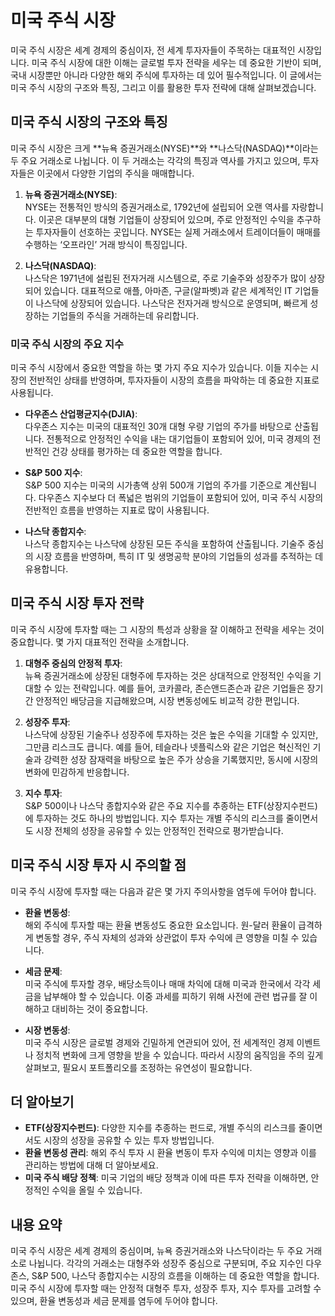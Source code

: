 # 미국 주식 시장

미국 주식 시장은 세계 경제의 중심이자, 전 세계 투자자들이 주목하는 대표적인 시장입니다. 미국 주식 시장에 대한 이해는 글로벌 투자 전략을 세우는 데 중요한 기반이 되며, 국내 시장뿐만 아니라 다양한 해외 주식에 투자하는 데 있어 필수적입니다. 이 글에서는 미국 주식 시장의 구조와 특징, 그리고 이를 활용한 투자 전략에 대해 살펴보겠습니다.

## 미국 주식 시장의 구조와 특징

미국 주식 시장은 크게 **뉴욕 증권거래소(NYSE)**와 **나스닥(NASDAQ)**이라는 두 주요 거래소로 나뉩니다. 이 두 거래소는 각각의 특징과 역사를 가지고 있으며, 투자자들은 이곳에서 다양한 기업의 주식을 매매합니다.

1. **뉴욕 증권거래소(NYSE)**:  
   NYSE는 전통적인 방식의 증권거래소로, 1792년에 설립되어 오랜 역사를 자랑합니다. 이곳은 대부분의 대형 기업들이 상장되어 있으며, 주로 안정적인 수익을 추구하는 투자자들이 선호하는 곳입니다. NYSE는 실제 거래소에서 트레이더들이 매매를 수행하는 ‘오프라인’ 거래 방식이 특징입니다.

2. **나스닥(NASDAQ)**:  
   나스닥은 1971년에 설립된 전자거래 시스템으로, 주로 기술주와 성장주가 많이 상장되어 있습니다. 대표적으로 애플, 아마존, 구글(알파벳)과 같은 세계적인 IT 기업들이 나스닥에 상장되어 있습니다. 나스닥은 전자거래 방식으로 운영되며, 빠르게 성장하는 기업들의 주식을 거래하는데 유리합니다.

### 미국 주식 시장의 주요 지수

미국 주식 시장에서 중요한 역할을 하는 몇 가지 주요 지수가 있습니다. 이들 지수는 시장의 전반적인 상태를 반영하며, 투자자들이 시장의 흐름을 파악하는 데 중요한 지표로 사용됩니다.

- **다우존스 산업평균지수(DJIA)**:  
  다우존스 지수는 미국의 대표적인 30개 대형 우량 기업의 주가를 바탕으로 산출됩니다. 전통적으로 안정적인 수익을 내는 대기업들이 포함되어 있어, 미국 경제의 전반적인 건강 상태를 평가하는 데 중요한 역할을 합니다.

- **S&P 500 지수**:  
  S&P 500 지수는 미국의 시가총액 상위 500개 기업의 주가를 기준으로 계산됩니다. 다우존스 지수보다 더 폭넓은 범위의 기업들이 포함되어 있어, 미국 주식 시장의 전반적인 흐름을 반영하는 지표로 많이 사용됩니다.

- **나스닥 종합지수**:  
  나스닥 종합지수는 나스닥에 상장된 모든 주식을 포함하여 산출됩니다. 기술주 중심의 시장 흐름을 반영하며, 특히 IT 및 생명공학 분야의 기업들의 성과를 추적하는 데 유용합니다.

## 미국 주식 시장 투자 전략

미국 주식 시장에 투자할 때는 그 시장의 특성과 상황을 잘 이해하고 전략을 세우는 것이 중요합니다. 몇 가지 대표적인 전략을 소개합니다.

1. **대형주 중심의 안정적 투자**:  
   뉴욕 증권거래소에 상장된 대형주에 투자하는 것은 상대적으로 안정적인 수익을 기대할 수 있는 전략입니다. 예를 들어, 코카콜라, 존슨앤드존슨과 같은 기업들은 장기간 안정적인 배당금을 지급해왔으며, 시장 변동성에도 비교적 강한 편입니다.

2. **성장주 투자**:  
   나스닥에 상장된 기술주나 성장주에 투자하는 것은 높은 수익을 기대할 수 있지만, 그만큼 리스크도 큽니다. 예를 들어, 테슬라나 넷플릭스와 같은 기업은 혁신적인 기술과 강력한 성장 잠재력을 바탕으로 높은 주가 상승을 기록했지만, 동시에 시장의 변화에 민감하게 반응합니다.

3. **지수 투자**:  
   S&P 500이나 나스닥 종합지수와 같은 주요 지수를 추종하는 ETF(상장지수펀드)에 투자하는 것도 하나의 방법입니다. 지수 투자는 개별 주식의 리스크를 줄이면서도 시장 전체의 성장을 공유할 수 있는 안정적인 전략으로 평가받습니다.

## 미국 주식 시장 투자 시 주의할 점

미국 주식 시장에 투자할 때는 다음과 같은 몇 가지 주의사항을 염두에 두어야 합니다.

- **환율 변동성**:  
  해외 주식에 투자할 때는 환율 변동성도 중요한 요소입니다. 원-달러 환율이 급격하게 변동할 경우, 주식 자체의 성과와 상관없이 투자 수익에 큰 영향을 미칠 수 있습니다.

- **세금 문제**:  
  미국 주식에 투자할 경우, 배당소득이나 매매 차익에 대해 미국과 한국에서 각각 세금을 납부해야 할 수 있습니다. 이중 과세를 피하기 위해 사전에 관련 법규를 잘 이해하고 대비하는 것이 중요합니다.

- **시장 변동성**:  
  미국 주식 시장은 글로벌 경제와 긴밀하게 연관되어 있어, 전 세계적인 경제 이벤트나 정치적 변화에 크게 영향을 받을 수 있습니다. 따라서 시장의 움직임을 주의 깊게 살펴보고, 필요시 포트폴리오를 조정하는 유연성이 필요합니다.

## 더 알아보기

- **ETF(상장지수펀드)**: 다양한 지수를 추종하는 펀드로, 개별 주식의 리스크를 줄이면서도 시장의 성장을 공유할 수 있는 투자 방법입니다.
- **환율 변동성 관리**: 해외 주식 투자 시 환율 변동이 투자 수익에 미치는 영향과 이를 관리하는 방법에 대해 더 알아보세요.
- **미국 주식 배당 정책**: 미국 기업의 배당 정책과 이에 따른 투자 전략을 이해하면, 안정적인 수익을 올릴 수 있습니다.

## 내용 요약

미국 주식 시장은 세계 경제의 중심이며, 뉴욕 증권거래소와 나스닥이라는 두 주요 거래소로 나뉩니다. 각각의 거래소는 대형주와 성장주 중심으로 구분되며, 주요 지수인 다우존스, S&P 500, 나스닥 종합지수는 시장의 흐름을 이해하는 데 중요한 역할을 합니다. 미국 주식 시장에 투자할 때는 안정적 대형주 투자, 성장주 투자, 지수 투자를 고려할 수 있으며, 환율 변동성과 세금 문제를 염두에 두어야 합니다.